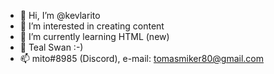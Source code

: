 - 👋 Hi, I’m @kevlarito
- 👀 I’m interested in creating content   
- 🌱 I’m currently learning HTML (new)
- 💞️ Teal Swan :-)
- 📫 mito#8985 (Discord), e-mail: tomasmiker80@gmail.com

<!---
kevlarito/kevlarito is a ✨ special ✨ repository because its `README.md` (this file) appears on your GitHub profile.
You can click the Preview link to take a look at your changes.
--->
